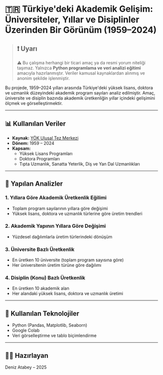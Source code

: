 # 🇹🇷 Türkiye'deki Akademik Gelişim: Üniversiteler, Yıllar ve Disiplinler Üzerinden Bir Görünüm (1959–2024)

>## ❗️ Uyarı
>
>⚠️ Bu çalışma herhangi bir ticari amaç ya da resmi yorum niteliği taşımaz. Yalnızca **Python programlama ve veri analizi eğitimi** amacıyla hazırlanmıştır. Veriler kamusal kaynaklardan alınmış ve anonim şekilde işlenmiştir.
>
Bu projede, 1959–2024 yılları arasında Türkiye'deki yüksek lisans, doktora ve uzmanlık düzeyindeki akademik program sayıları analiz edilmiştir. Amaç, üniversite ve disiplin bazında akademik üretkenliğin yıllar içindeki gelişimini ölçmek ve görselleştirmektir.

---

## 📊 Kullanılan Veriler
- **Kaynak:** [YÖK Ulusal Tez Merkezi](https://tez.yok.gov.tr/UlusalTezMerkezi/)
- **Dönem:** 1959 – 2024
- **Kapsam:**
  - Yüksek Lisans Programları
  - Doktora Programları
  - Tıpta Uzmanlık, Sanatta Yeterlik, Diş ve Yan Dal Uzmanlıkları

---

## 🎯 Yapılan Analizler

### 1. Yıllara Göre Akademik Üretkenlik Eğilimi
- Toplam program sayılarının yıllara göre değişimi
- Yüksek lisans, doktora ve uzmanlık türlerine göre üretim trendleri

### 2. Akademik Yapının Yıllara Göre Değişimi
- Yüzdesel dağılımlarla üretim türlerindeki dönüşüm

### 3. Üniversite Bazlı Üretkenlik
- En üretken 10 üniversite (toplam program sayısına göre)
- Her üniversitenin üretim türüne göre dağılımı

### 4. Disiplin (Konu) Bazlı Üretkenlik
- En üretken 10 akademik alan
- Her alandaki yüksek lisans, doktora ve uzmanlık üretimi

---

## 📎 Kullanılan Teknolojiler

- Python (Pandas, Matplotlib, Seaborn)
- Google Colab
- Veri görselleştirme ve tablo biçimlendirme


---

## 👨‍💻 Hazırlayan

Deniz Atabey – 2025  
